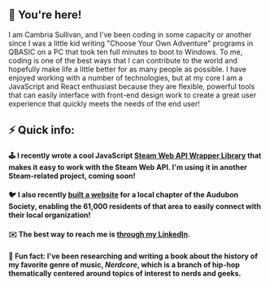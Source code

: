 ## 🙌 You're here! 

I am Cambria Sullivan, and I've been coding in some capacity or another since I was a little kid writing "Choose Your Own Adventure" programs in QBASIC on a PC that took ten full minutes to boot to Windows. To me, coding is one of the
best ways that I can contribute to the world and hopefully make life a little better for as many people as possible. I have enjoyed working with a number of technologies, but at my core I am a JavaScript and React enthusiast because they
are flexible, powerful tools that can easily interface with front-end design work to create a great user experience that quickly meets the needs of the end user!

## ⚡ Quick info:

#### 🕹️ I recently wrote a cool JavaScript [Steam Web API Wrapper Library](https://github.com/cambsull/SteamWebAPILibrary) that makes it easy to work with the Steam Web API. I'm using it in another Steam-related project, coming soon!

#### 🐦 I also recently [built a website](https://lewistoncbc.netlify.app) for a local chapter of the Audubon Society, enabling the 61,000 residents of that area to easily connect with their local organization!

#### ✉️ The best way to reach me is [through my LinkedIn](https://www.linkedin.com/in/cambria-sullivan-ab3647a6/).

#### 🎤 Fun fact: I've been researching and writing a book about the history of my favorite genre of music, *Nerdcore*, which is a branch of hip-hop thematically centered around topics of interest to nerds and geeks.
